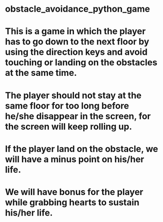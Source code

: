 # obstacle_avoidance_python_game

# This is a game in which the player has to go down to the next floor by using the direction keys and avoid touching or landing on the obstacles at the same time.
# The player should not stay at the same floor for too long before he/she disappear in the screen, for the screen will keep rolling up.
# If the player land on the obstacle, we will have a minus point on his/her life.
# We will have bonus for the player while grabbing hearts to sustain his/her life.
